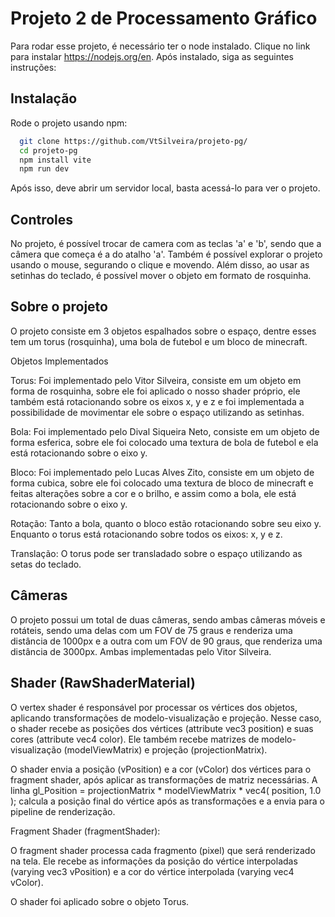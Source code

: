 # Projeto 2 de Processamento Gráfico

Para rodar esse projeto, é necessário ter o node instalado. 
Clique no link para instalar https://nodejs.org/en.
Após instalado, siga as seguintes instruções:

## Instalação

Rode o projeto usando npm:
```bash
  git clone https://github.com/VtSilveira/projeto-pg/
  cd projeto-pg
  npm install vite
  npm run dev 
```
Após isso, deve abrir um servidor local, basta acessá-lo para ver o projeto.

## Controles

No projeto, é possível trocar de camera com as teclas 'a' e 'b', sendo que a câmera que começa é a do atalho 'a'.
Também é possível explorar o projeto usando o mouse, segurando o clique e movendo.
Além disso, ao usar as setinhas do teclado, é possível mover o objeto em formato de rosquinha.

## Sobre o projeto

O projeto consiste em 3 objetos espalhados sobre o espaço, dentre esses tem um torus (rosquinha), uma bola de futebol e um bloco de minecraft. 

Objetos Implementados

Torus: Foi implementado pelo Vitor Silveira, consiste em um objeto em forma de rosquinha, sobre ele foi aplicado o nosso shader próprio, ele também está rotacionando sobre os eixos x, y e z e foi implementada a possibilidade de movimentar ele sobre o espaço utilizando as setinhas.

Bola: Foi implementado pelo Dival Siqueira Neto, consiste em um objeto de forma esferica, sobre ele foi colocado uma textura de bola de futebol e ela está rotacionando sobre o eixo y.

Bloco: Foi implementado pelo Lucas Alves Zito, consiste em um objeto de forma cubica, sobre ele foi colocado uma textura de bloco de minecraft e feitas alterações sobre a cor e o brilho, e assim como a bola, ele está rotacionando sobre o eixo y.

Rotação: Tanto a bola, quanto o bloco estão rotacionando sobre seu eixo y. Enquanto o torus está rotacionando sobre todos os eixos: x, y e z.

Translação: O torus pode ser transladado sobre o espaço utilizando as setas do teclado.

## Câmeras

O projeto possui um total de duas câmeras, sendo ambas câmeras móveis e rotáteis, sendo uma delas com um FOV de 75 graus e renderiza uma distância de 1000px e a outra com um FOV de 90 graus, que renderiza uma distância de 3000px. Ambas implementadas pelo Vitor Silveira.

## Shader (RawShaderMaterial)

O vertex shader é responsável por processar os vértices dos objetos, aplicando transformações de modelo-visualização e projeção. Nesse caso, o shader recebe as posições dos vértices (attribute vec3 position) e suas cores (attribute vec4 color). Ele também recebe matrizes de modelo-visualização (modelViewMatrix) e projeção (projectionMatrix).

O shader envia a posição (vPosition) e a cor (vColor) dos vértices para o fragment shader, após aplicar as transformações de matriz necessárias. A linha gl_Position = projectionMatrix * modelViewMatrix * vec4( position, 1.0 ); calcula a posição final do vértice após as transformações e a envia para o pipeline de renderização.

Fragment Shader (fragmentShader):

O fragment shader processa cada fragmento (pixel) que será renderizado na tela. Ele recebe as informações da posição do vértice interpoladas (varying vec3 vPosition) e a cor do vértice interpolada (varying vec4 vColor).

O shader foi aplicado sobre o objeto Torus.
